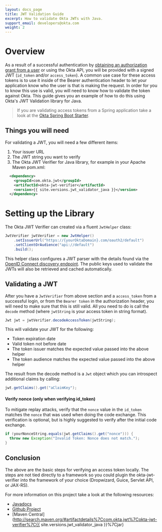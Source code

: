 ```yaml
---
layout: docs_page
title: JWT Validation Guide
excerpt: How to validate Okta JWTs with Java.
support_email: developers@okta.com
weight: 2
---
```


# Overview

As a result of a successful authentication by [obtaining an authorization grant from a user](https://developer.okta.com/docs/api/resources/oauth2.html#obtain-an-authorization-grant-from-a-user) or using the Okta API, you will be 
provided with a signed JWT (`id_token` and/or `access_token`). A common use case for these access tokens is to use it 
inside of the Bearer authentication header to let your application know who the user is that is making the request. In 
order for you to know this use is valid, you will need to know how to validate the token against Okta. This guide gives 
you an example of how to do this using Okta's JWT Validation library for Java.

> If you are validating access tokens from a Spring application take a look at the [Okta Spring Boot Starter](https://github.com/okta/okta-spring-security).

## Things you will need
For validating a JWT, you will need a few different items:

1. Your issuer URL
2. The JWT string you want to verify
3. The Okta JWT Verifier for Java library, for example in your Apache Maven pom.xml:

```xml
  <dependency>
    <groupId>com.okta.jwt</groupId>
    <artifactId>okta-jwt-verifier</artifactId>
    <version>{{ site.versions.jwt_validator_java }}</version>
  </dependency>
```

# Setting up the Library

The Okta JWT Verifier can created via a fluent `JwtHelper` class:

```java
JwtVerifier jwtVerifier = new JwtHelper()
    .setIssuerUrl("https://{yourOktaDomain}.com/oauth2/default")
    .setClientOrAudience("api://default")
    .build();
```

This helper class configures a JWT parser with the details found via the [OpenID Connect discovery endpoint](https://openid.net/specs/openid-connect-discovery-1_0.html).  The public keys used to validate the JWTs will also be retrieved 
and cached automatically.

## Validating a JWT

After you have a `JwtVerifier` from above section and a `access_token` from a successful login, or from the `Bearer token` 
in the authorization header, you will need to make sure that this is still valid. All you need to do is call the 
`decode` method (where `jwtString` is your access token in string format).

```java
Jwt jwt = jwtVerifier.decodeAccessToken(jwtString);
```

This will validate your JWT for the following:

- Token expiration date
- Valid token not before date
- The token issuer matches the expected value passed into the above helper
- The token audience matches the expected value passed into the above helper

The result from the decode method is a `Jwt` object which you can introspect additional claims by calling:

```java
jwt.getClaims().get("aClaimKey");
```

#### Verify nonce (only when verifying id_token)

To mitigate replay attacks, verify that the `nonce` value in the `id_token` matches the `nonce` that was used when 
doing the code exchange. This verification is optional, but is highly suggested to verify after the initial code 
exchange.

```java
if (yourNonceString.equals(jwt.getClaims().get("nonce"))) {
  throw new Exception("Invalid Token: Nonce does not match.");
}
```

## Conclusion

The above are the basic steps for verifying an access token locally. The steps are not tied directly to a framework so 
you could plugin the okta-jwt-verifier into the framework of your choice (Dropwizard, Guice, Servlet API, or JAX-RS).

For more information on this project take a look at the following resources:
- [Javadocs](/okta-jwt-verifier-java/apidocs/)
- [Github Project](https://github.com/okta/okta-jwt-verifier-java) 
- [Maven Central](http://search.maven.org/#artifactdetails%7Ccom.okta.jwt%7Cokta-jwt-verifier%7C{{ site.versions.jwt_validator_java }}%7Cjar)
